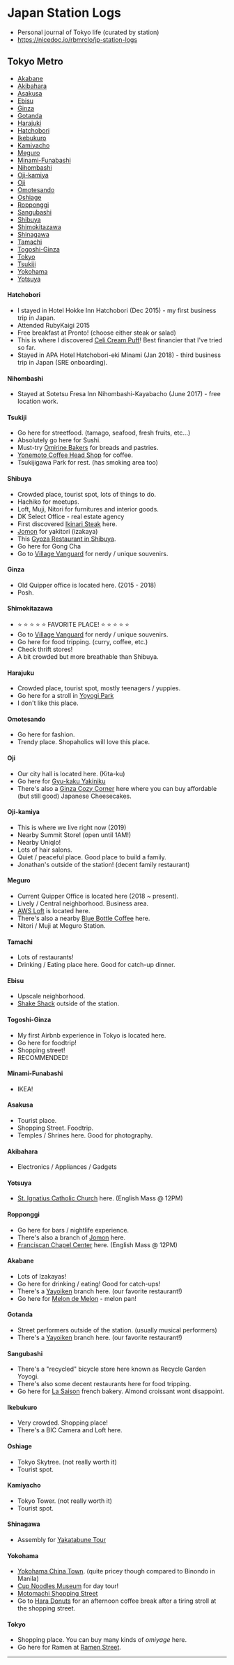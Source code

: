 # Japan Station Logs

- Personal journal of Tokyo life (curated by station)
- https://nicedoc.io/rbmrclo/jp-station-logs

## Tokyo Metro

- [Akabane](#Akabane)
- [Akibahara](#Akibahara)
- [Asakusa](#Asakusa)
- [Ebisu](#Ebisu)
- [Ginza](#Ginza)
- [Gotanda](#Gotanda)
- [Harajuki](#Harajuku)
- [Hatchobori](#Hatchobori)
- [Ikebukuro](#Ikebukuro)
- [Kamiyacho](#Kamiyacho)
- [Meguro](#Meguro)
- [Minami-Funabashi](#Minami-Funabashi)
- [Nihombashi](#Nihombashi)
- [Oji-kamiya](#Oji-kamiya)
- [Oji](#Oji)
- [Omotesando](#Omotesando)
- [Oshiage](#Oshiage)
- [Ropponggi](#Ropponggi)
- [Sangubashi](#Sangubashi)
- [Shibuya](#Shibuya)
- [Shimokitazawa](#Shimokitazawa)
- [Shinagawa](#Shinagawa)
- [Tamachi](#Tamachi)
- [Togoshi-Ginza](#Togoshi-Ginza)
- [Tokyo](#Tokyo)
- [Tsukiji](#Tsukiji)
- [Yokohama](#Yokohama)
- [Yotsuya](#Yotsuya)

#### Hatchobori

- I stayed in Hotel Hokke Inn Hatchobori (Dec 2015) - my first business trip in Japan.
- Attended RubyKaigi 2015
- Free breakfast at Pronto! (choose either steak or salad)
- This is where I discovered [Celi Cream Puff]! Best financier that I've tried so far.
- Stayed in APA Hotel Hatchobori-eki Minami (Jan 2018) - third business trip in Japan (SRE onboarding).

#### Nihombashi

- Stayed at Sotetsu Fresa Inn Nihombashi-Kayabacho (June 2017) - free location work.

#### Tsukiji

- Go here for streetfood. (tamago, seafood, fresh fruits, etc...)
- Absolutely go here for Sushi.
- Must-try [Omirine Bakers] for breads and pastries.
- [Yonemoto Coffee Head Shop] for coffee.
- Tsukijigawa Park for rest. (has smoking area too)

#### Shibuya

- Crowded place, tourist spot, lots of things to do.
- Hachiko for meetups.
- Loft, Muji, Nitori for furnitures and interior goods.
- DK Select Office - real estate agency
- First discovered [Ikinari Steak] here.
- [Jomon] for yakitori (izakaya)
- This [Gyoza Restaurant in Shibuya].
- Go here for Gong Cha
- Go to [Village Vanguard] for nerdy / unique souvenirs.

#### Ginza

- Old Quipper office is located here. (2015 - 2018)
- Posh.

#### Shimokitazawa

- ⭐️ ⭐️ ⭐️ ⭐️ ⭐️ FAVORITE PLACE! ⭐️ ⭐️ ⭐️ ⭐️ ⭐️
- Go to [Village Vanguard] for nerdy / unique souvenirs.
- Go here for food tripping. (curry, coffee, etc.)
- Check thrift stores!
- A bit crowded but more breathable than Shibuya.

#### Harajuku

- Crowded place, tourist spot, mostly teenagers / yuppies.
- Go here for a stroll in [Yoyogi Park]
- I don't like this place.

#### Omotesando

- Go here for fashion.
- Trendy place. Shopaholics will love this place.

#### Oji

- Our city hall is located here. (Kita-ku)
- Go here for [Gyu-kaku Yakiniku]
- There's also a [Ginza Cozy Corner] here where you can buy affordable (but still good) Japanese Cheesecakes.

#### Oji-kamiya

- This is where we live right now (2019)
- Nearby Summit Store! (open until 1AM!)
- Nearby Uniqlo!
- Lots of hair salons.
- Quiet / peaceful place. Good place to build a family.
- Jonathan's outside of the station! (decent family restaurant)

#### Meguro

- Current Quipper Office is located here (2018 ~ present).
- Lively / Central neighborhood. Business area.
- [AWS Loft] is located here.
- There's also a nearby [Blue Bottle Coffee] here.
- Nitori / Muji at Meguro Station.

#### Tamachi

- Lots of restaurants!
- Drinking / Eating place here. Good for catch-up dinner.

#### Ebisu

- Upscale neighborhood.
- [Shake Shack] outside of the station.

#### Togoshi-Ginza

- My first Airbnb experience in Tokyo is located here.
- Go here for foodtrip!
- Shopping street!
- RECOMMENDED!

#### Minami-Funabashi

- IKEA!

#### Asakusa

- Tourist place.
- Shopping Street. Foodtrip.
- Temples / Shrines here. Good for photography.

#### Akibahara

- Electronics / Appliances / Gadgets

#### Yotsuya

- [St. Ignatius Catholic Church] here. (English Mass @ 12PM)

#### Ropponggi

- Go here for bars / nightlife experience.
- There's also a branch of [Jomon] here.
- [Franciscan Chapel Center] here. (English Mass @ 12PM)

#### Akabane

- Lots of Izakayas!
- Go here for drinking / eating! Good for catch-ups!
- There's a [Yayoiken] branch here. (our favorite restaurant!)
- Go here for [Melon de Melon] - melon pan!

#### Gotanda

- Street performers outside of the station. (usually musical performers)
- There's a [Yayoiken] branch here. (our favorite restaurant!)

#### Sangubashi

- There's a "recycled" bicycle store here known as Recycle Garden Yoyogi.
- There's also some decent restaurants here for food tripping.
- Go here for [La Saison] french bakery. Almond croissant wont disappoint.

#### Ikebukuro

- Very crowded. Shopping place!
- There's a BIC Camera and Loft here.

#### Oshiage

- Tokyo Skytree. (not really worth it)
- Tourist spot.

#### Kamiyacho

- Tokyo Tower. (not really worth it)
- Tourist spot.

#### Shinagawa

- Assembly for [Yakatabune Tour]

#### Yokohama

- [Yokohama China Town]. (quite pricey though compared to Binondo in Manila)
- [Cup Noodles Museum] for day tour!
- [Motomachi Shopping Street]
- Go to [Hara Donuts] for an afternoon coffee break after a tiring stroll at the shopping street.

#### Tokyo

- Shopping place. You can buy many kinds of _omiyage_ here.
- Go here for Ramen at [Ramen Street](https://tokyocheapo.com/food-and-drink/tokyo-ramen-street/).

---

[Yonemoto Coffee Head Shop]: http://www.yonemoto-coffee.com
[Omirine Bakers]: https://foodsaketokyo.com/2012/12/13/tsukiji-cheap-eats-orimine-bakers/
[Celi Cream Puff]: https://www.yelp.com/biz/celi-%E3%82%B7%E3%83%A5%E3%83%BC%E3%82%AF%E3%83%AA%E3%83%BC%E3%83%A0-%E4%B8%AD%E5%A4%AE%E5%8C%BA
[Jomon]: https://www.tripadvisor.com.au/Restaurant_Review-g1066456-d3752128-Reviews-Jomon_Shibuya-Shibuya_Tokyo_Tokyo_Prefecture_Kanto.html
[Gyoza Restaurant in Shibuya]: https://goo.gl/maps/M4MM1ZSS1BtsWqzs8
[Ikinari Steak]: https://ikinaristeakusa.com/
[Yoyogi Park]: https://www.japan-guide.com/e/e3034_002.html
[Village Vanguard]: https://tokyocheapo.com/shopping-2/village-vanguard-vintage-books-nerd/
[Gyu-kaku Yakiniku]: https://www.gyu-kaku.com/
[Ginza Cozy Corner]: https://www.cozycorner.co.jp/
[AWS Loft]: https://aws.amazon.com/jp/start-ups/loft/tokyo/
[Blue Bottle Coffee]: https://bluebottlecoffee.com/
[Shake Shack]: https://www.shakeshack.com/
[St. Ignatius Catholic Church]: https://www.facebook.com/pages/StIgnatius-Church-Yotsuya-Tokyo/107561729327132
[Franciscan Chapel Center]: http://franciscanchapelcentertokyo.org/
[Yayoiken]: https://www.yayoiken.com/en/
[Melon de Melon]: http://www.melon-de-melon.com/shop/detail/id=316
[La Saison]: https://www.la-saison.jp/
[Yakatabune Tour]: http://www.yakatabune-kumiai.jp/en/
[Yokohama China Town]: https://www.japan-guide.com/e/e3201.html
[Cup Noodles Museum]: https://www.cupnoodles-museum.jp/en/yokohama/
[Motomachi Shopping Street]: https://www.motomachi.or.jp/en/
[Hara Donuts]: https://www.motomachi.or.jp/en/shop/hara-donuts/

